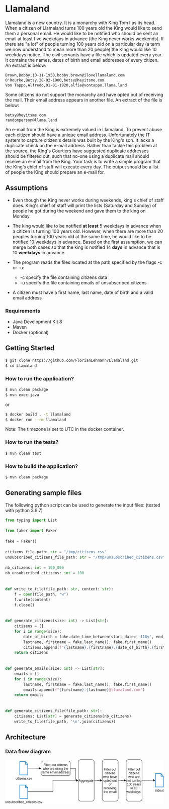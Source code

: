 # Llamaland

Llamaland is a new country. It is a monarchy with King Tom I as its head.
When a citizen of Llamaland turns 100 years old the King would like to send them a personal email. He would like to be notified who should be sent an
email at least five weekdays in advance (the King never works weekends).  If there are "a lot" of people turning 100 years old on a particular day (a term
we now understand to mean more than 20 people) the King would like 10 weekdays notice.
The civil servants have a file which is updated every year.  It contains the names, dates of birth and email addresses of every citizen.  An extract is below:

```csv
Brown,Bobby,10-11-1950,bobby.brown@ilovellamaland.com
O'Rourke,Betsy,28-02-1900,betsy@heyitsme.com
Von Tappo,Alfredo,01-01-1920,alfie@vontappo.llama.land  
```

Some citizens do not support the monarchy and have opted out of receiving the mail. Their email address appears in another file. An extract of the file is
below:

```csv
betsy@heyitsme.com
randomperson@llama.land 
```

An e-mail from the King is extremely valued in Llamaland. To prevent abuse each citizen should have a unique email address.  Unfortunately the IT
system to capture citizen's details was built by the King's son.  It lacks a duplicate check on the e-mail address.  Rather than tackle this problem at the
source, the King's Courtiers have suggested duplicate addresses should be filtered out, such that no-one using a duplicate mail should receive an e-mail
from the King.
Your task is to write a simple program that the King‘s chief of staff will execute every day. The output should be a list of people the King should prepare an
e-mail for.

## Assumptions

- Even though the King never works during weekends, king's chief of staff does. 
King's chief of staff will print the lists (Saturday and Sunday) of people he got during the weekend and gave them to the king on Monday.


- The king would like to be notified <strong>at least</strong> 5 weekdays in advance when a citizen is turning 100 years old. 
However, when there are more than 20 peoples turning 100 years old at the same time, he would like to be notified 10 weekdays in advance.
Based on the first assumption, we can merge both cases so that the king is notified 14 <strong>days</strong> in advance that is 10 <strong>weekdays</strong> in advance. 


- The program reads the files located at the path specified by the flags -c or -u:
  - -c specify the file containing citizens data
  - -u specify the file containing emails of unsubscribed citizens
  

- A citizen must have a first name, last name, date of birth and a valid email address

### Requirements

- Java Development Kit 8
- Maven
- Docker (optional)

## Getting Started

```bash
$ git clone https://github.com/FlorianLehmann/Llamaland.git
$ cd Llamaland
```

### How to run the application?


```bash
$ mvn clean package
$ mvn exec:java
```

or

```bash
$ docker build . -t llamaland
$ docker run --rm llamaland
```

Note: The timezone is set to UTC in the docker container.

### How to run the tests?

```bash
$ mvn clean test
```

### How to build the application?

```bash
$ mvn clean package
```

## Generating sample files

The following python script can be used to generate the input files: (tested with python 3.9.7)

```python
from typing import List

from faker import Faker

fake = Faker()

citizens_file_path: str = "/tmp/citizens.csv"
unsubscribed_citizens_file_path: str = "/tmp/unsubscribed_citizens.csv"

nb_citizens: int = 100_000
nb_unsubscribed_citizens: int = 100


def write_to_file(file_path: str, content: str):
    f = open(file_path, "w")
    f.write(content)
    f.close()


def generate_citizens(size: int) -> List[str]:
    citizens = []
    for i in range(size):
        date_of_birth = fake.date_time_between(start_date='-110y', end_date='now').strftime("%d-%m-%Y")
        lastname, firstname = fake.last_name(), fake.first_name()
        citizens.append(f"{lastname},{firstname},{date_of_birth},{firstname}.{lastname}@llamaland.com")
    return citizens


def generate_emails(size: int) -> List[str]:
    emails = []
    for i in range(size):
        lastname, firstname = fake.last_name(), fake.first_name()
        emails.append(f"{firstname}.{lastname}@llamaland.com")
    return emails


def generate_citizens_file(file_path: str):
    citizens: List[str] = generate_citizens(nb_citizens)
    write_to_file(file_path, '\n'.join(citizens))
```

## Architecture

### Data flow diagram

![data flow](data_flow.jpg)